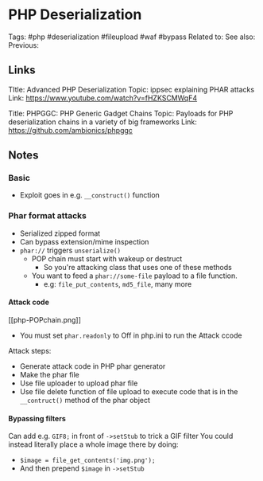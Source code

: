 # PHP Deserialization
Tags: #php #deserialization #fileupload #waf #bypass 
Related to:
See also:
Previous:

## Links
TItle: Advanced PHP Deserialization
Topic: ippsec explaining PHAR attacks
Link: https://www.youtube.com/watch?v=fHZKSCMWqF4

Title: PHPGGC: PHP Generic Gadget Chains
Topic: Payloads for PHP deserialization chains in a variety of big frameworks
Link: https://github.com/ambionics/phpggc

## Notes
### Basic
- Exploit goes in e.g. `__construct()` function
 
### Phar format attacks
- Serialized zipped format
- Can bypass extension/mime inspection
- `phar://` triggers `unserialize()`
	- POP chain must start with wakeup or destruct
		- So you're attacking class that uses one of these methods
	- You want to feed a `phar://some-file` payload to a file function.
		- e.g: `file_put_contents`, `md5_file`, many more
	
#### Attack code
[[php-POPchain.png]]
- You must set `phar.readonly` to Off in php.ini to run the Attack ccode


Attack steps:
- Generate attack code in PHP phar generator
- Make the phar file
- Use file uploader to upload phar file
- Use file delete function of file upload to execute code that is in the `__contruct()` method of the phar object
#### Bypassing filters
Can add e.g. `GIF8;` in front of `->setStub` to trick a GIF filter
You could instead literally place a whole image there by doing:
- `$image = file_get_contents('img.png');`
- And then prepend `$image` in `->setStub`

	

